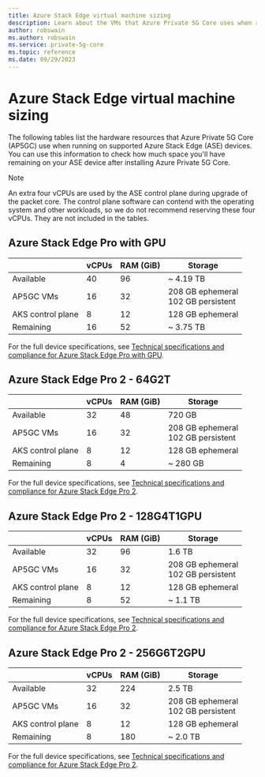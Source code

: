 ```yaml
---
title: Azure Stack Edge virtual machine sizing
description: Learn about the VMs that Azure Private 5G Core uses when running on an Azure Stack Edge device.
author: robswain
ms.author: robswain
ms.service: private-5g-core
ms.topic: reference
ms.date: 09/29/2023
---
```


# Azure Stack Edge virtual machine sizing

The following tables list the hardware resources that Azure Private 5G Core (AP5GC) use when running on supported Azure Stack Edge (ASE) devices. You can use this information to check how much space you'll have remaining on your ASE device after installing Azure Private 5G Core.

> [!NOTE]
> An extra four vCPUs are used by the ASE control plane during upgrade of the packet core. The control plane software can contend with the operating system and other workloads, so we do not recommend reserving these four vCPUs. They are not included in the tables.

## Azure Stack Edge Pro with GPU

|                   | vCPUs | RAM (GiB) | Storage    |
|-------------------|-------|-----------|------------|
| Available         | 40    | 96        | ~ 4.19 TB  |
| AP5GC VMs         | 16    | 32        | 208 GB ephemeral </br> 102 GB persistent |
| AKS control plane | 8     | 12        | 128 GB ephemeral |
| Remaining         | 16    | 52        | ~ 3.75 TB  |

For the full device specifications, see [Technical specifications and compliance for Azure Stack Edge Pro with GPU](/azure/databox-online/azure-stack-edge-gpu-technical-specifications-compliance).

## Azure Stack Edge Pro 2 - 64G2T

|                   | vCPUs | RAM (GiB) | Storage  |
|-------------------|-------|-----------|----------|
| Available         | 32    | 48        | 720 GB   |
| AP5GC VMs         | 16    | 32        | 208 GB ephemeral </br> 102 GB persistent |
| AKS control plane | 8     | 12        | 128 GB ephemeral |
| Remaining         | 8     | 4         | ~ 280 GB |

For the full device specifications, see [Technical specifications and compliance for Azure Stack Edge Pro 2](/azure/databox-online/azure-stack-edge-pro-2-technical-specifications-compliance?tabs=sku-a).

## Azure Stack Edge Pro 2 - 128G4T1GPU

|                   | vCPUs | RAM (GiB) | Storage  |
|-------------------|-------|-----------|----------|
| Available         | 32    | 96        | 1.6 TB   |
| AP5GC VMs         | 16    | 32        | 208 GB ephemeral </br> 102 GB persistent |
| AKS control plane | 8     | 12        | 128 GB ephemeral |
| Remaining         | 8     | 52        | ~ 1.1 TB |

For the full device specifications, see [Technical specifications and compliance for Azure Stack Edge Pro 2](/azure/databox-online/azure-stack-edge-pro-2-technical-specifications-compliance?tabs=sku-b).

## Azure Stack Edge Pro 2 - 256G6T2GPU 

|                   | vCPUs | RAM (GiB) | Storage |
|-------------------|-------|-----------|---------|
| Available         | 32    | 224       | 2.5 TB  |
| AP5GC VMs         | 16    | 32        | 208 GB ephemeral </br> 102 GB persistent |
| AKS control plane | 8     | 12        | 128 GB ephemeral |
| Remaining         | 8     | 180       | ~ 2.0 TB |

For the full device specifications, see [Technical specifications and compliance for Azure Stack Edge Pro 2](/azure/databox-online/azure-stack-edge-pro-2-technical-specifications-compliance?tabs=sku-c).
